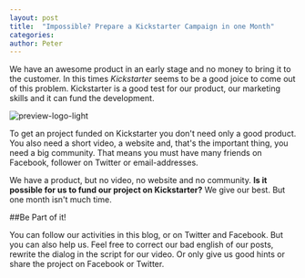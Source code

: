 ```yaml
---
layout: post
title:  "Impossible? Prepare a Kickstarter Campaign in one Month"
categories:
author: Peter
---
```


We have an awesome product in an early stage and no money to bring it to the customer. In this times *Kickstarter* seems to be a good joice to come out of this problem. Kickstarter is a good test for our product, our marketing skills and it can fund the development.

![preview-logo-light](https://d297h9he240fqh.cloudfront.net/assets/help/brand_assets/preview-logo-light-38f9966c934e99b5935d917016676bf6.jpg)

To get an project funded on Kickstarter you don't need only a good product. You also need a short video, a website and, that's the important thing, you need a big community. That means you must have many friends on Facebook, follower on Twitter or email-addresses.

We have a product, but no video, no website and no community. **Is it possible for us to fund our project on Kickstarter?** We give our best. But one month isn't much time.

##Be Part of it!

You can follow our activities in this blog, or on Twitter and Facebook. But you can also help us. Feel free to correct our bad english of our posts, rewrite the dialog in the script for our video. Or only give us good hints or share the project on Facebook or Twitter.

